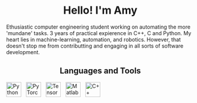 ### <h1 align="center">Hello! I'm Amy</h1>

Ethusiastic computer engineering student working on automating the more 'mundane' tasks. 3 years of practical expierence in C++, C and Python. My heart lies in machine-learning, automation, and robotics. However, that doesn't stop me from contributting and engaging in all sorts of software development. 


### <h2 align="center">Languages and Tools</h2>

<img align="left" alt="Python" width="40px" style="padding-right:10px;" src="https://cdn.jsdelivr.net/gh/devicons/devicon/icons/python/python-original.svg" />
<img align="left" alt="PyTorch" width="40px" style="padding-right:10px;" src="https://cdn.jsdelivr.net/gh/devicons/devicon/icons/pytorch/pytorch-original.svg" />
<img align="left" alt="TensorFlow" width="40px" style="padding-right:10px;" src="https://cdn.jsdelivr.net/gh/devicons/devicon/icons/tensorflow/tensorflow-original.svg"/>
<img align="left" alt="Matlab" width="40px" style="padding-right:10px;" src="https://cdn.jsdelivr.net/gh/devicons/devicon/icons/matlab/matlab-original.svg"/>
<img align="left" alt="C++" width="40px" style="padding-right:10px;" src="https://cdn.jsdelivr.net/gh/devicons/devicon/icons/cplusplus/cplusplus-line.svg" />


          

